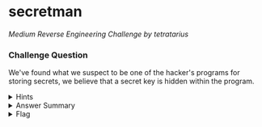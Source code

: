 # secretman

<i>Medium Reverse Engineering Challenge by tetratarius</i>

### Challenge Question

We've found what we suspect to be one of the hacker's programs for storing secrets, we believe that a secret key is hidden within the program.

<details> 
  <summary>Hints</summary>
  <ol>
    <li>Look up what a .pyc file is</li>
    <li>Look up how to reverse engineer a .pyc file</li>
  </ol>
</details>

<details> 
  <summary>Answer Summary</summary>  
  &nbsp;&nbsp;Intended solve (or something along these lines):
  <ol>
    <li>Download one of the .pyc reversing tools from the internet (uncompyle/decompyle), it will likely not work and tell the player that the python bytecode is python 3.10</li>
    <li>Google decompyle python 3.10, find this tool https://github.com/zrax/pycdc</li>
    <li>Need to compile it using CMAKE, and then make (this point may be a serious bottleneck that stops most beginners)</li>
    <li>Run pycdc on the secretman.pyc file to then understand the code better</li>
    <li>Realize that the two strings at the beginning of the file are a super simple way to hide the flag within the first two-dimensional string array using [index][index] combinations.</li>
    <li>Next you can:</li>
    <ol>
      <li>Manually get the flag from the 2-dim array</li>
      <li>Write a python script to do it for you</li>
      <li>Copy the function from the decompyled secretman.pyc and paste that with the strings into a python script to automate it for you</li>
    </ol>
  </ol>
  <br>
  <ol>
    &nbsp;&nbsp;Additional solves by SudoBash:
    &emsp;&emsp;$ ipython
    &emsp;&emsp;In[1]: import secretman
    &emsp;&emsp;main menu displays, enter 5 to exit
    &emsp;&emsp;type secretman. and use tab-completion to view module globals
    &emsp;&emsp;In[2]: secretman.translate_key()
    &emsp;&emsp;Out[2]: 'clubeh{<REDACTED>}'

    Personally, I tried using pycdc first and got confused as to why there seemed to be a key but no actual data; but on second glance, if I read the description a little closer I would've picked up on the "secret key" so I don't think that's a problem with the challenge.
    It's also worth noting that pycdc is not able to properly decompile the entire module - a slight hazard for throwing players off (that said, as long as they're focused on finding "the secret key" they should be fine).
    &emsp;&emsp;Edit: here's a 3-line python solve script:
    &emsp;&emsp;__builtins__.input = lambda x: "5"  # override input() function (optional)
    &emsp;&emsp;import secretman
    &emsp;&emsp;print(secretman.translate_key())
</details>

<details> 
  <summary>Flag</summary>
  &emsp;<b>clubeh{tH3s3us_sUcK50rz}</b>
</details>
